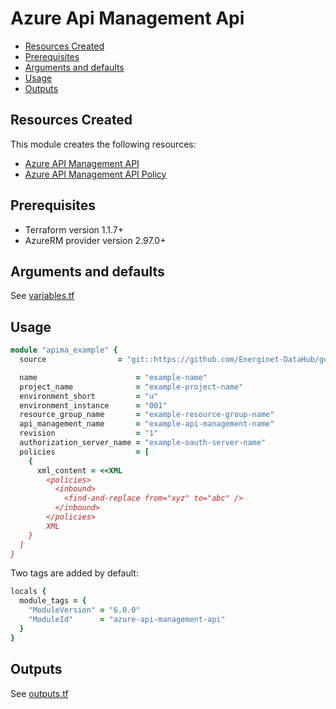# Azure Api Management Api

- [Resources Created](#resources-created)
- [Prerequisites](#prerequisites)
- [Arguments and defaults](#arguments-and-defaults)
- [Usage](#usage)
- [Outputs](#outputs)

## Resources Created

This module creates the following resources:

- [Azure API Management API](https://registry.terraform.io/providers/hashicorp/azurerm/latest/docs/resources/api_management_api)
- [Azure API Management API Policy](https://registry.terraform.io/providers/hashicorp/azurerm/latest/docs/resources/api_management_api_policy)

## Prerequisites

- Terraform version 1.1.7+
- AzureRM provider version 2.97.0+

## Arguments and defaults

See [variables.tf](./variables.tf)

## Usage

```ruby
module "apima_example" {
  source                = "git::https://github.com/Energinet-DataHub/geh-terraform-modules.git//azure/api-management-api?ref=6.0.0"

  name                      = "example-name"
  project_name              = "example-project-name"
  environment_short         = "u"
  environment_instance      = "001"
  resource_group_name       = "example-resource-group-name"
  api_management_name       = "example-api-management-name"
  revision                  = "1"
  authorization_server_name = "example-oauth-server-name"
  policies                  = [
    {
      xml_content = <<XML
        <policies>
          <inbound>
            <find-and-replace from="xyz" to="abc" />
          </inbound>
        </policies>
        XML
    }
  ]
}
```

Two tags are added by default:

```ruby
locals {
  module_tags = {
    "ModuleVersion" = "6.0.0"
    "ModuleId"      = "azure-api-management-api"
  }
}
```

## Outputs

See [outputs.tf](./outputs.tf)
